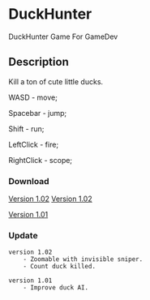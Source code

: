 # DuckHunter
DuckHunter Game For GameDev

## Description
Kill a ton of cute little ducks.

WASD - move;

Spacebar - jump;

Shift - run;

LeftClick - fire;

RightClick - scope;


### Download
[Version 1.02](https://mega.nz/#!ZaIgwYpR!Isti596AVJ3RQ-Ml4rsIbxEhUdzh9bZKG9jtZ0RQ-HA)     [Version 1.02](https://drive.google.com/open?id=0B6HTqyb1iyJZdWxTM0NrRHM4X2c) 

[Version 1.01](https://mega.nz/#!0Wxy3ZaT!6zPjUoLKp46e5MjFFDCNrzXXSLGzIke6Ef3LYZTWkM4) 

### Update
```
version 1.02
    - Zoomable with invisible sniper.
    - Count duck killed.

version 1.01
    - Improve duck AI.
```


